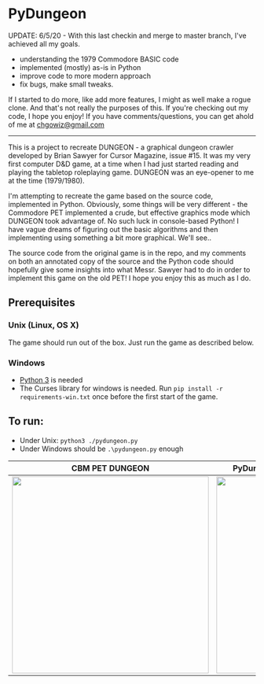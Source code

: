 # PyDungeon

UPDATE: 6/5/20 - With this last checkin and merge to master branch, I've achieved all my goals. 
- understanding the 1979 Commodore BASIC code
- implemented (mostly) as-is in Python
- improve code to more modern approach
- fix bugs, make small tweaks.

If I started to do more, like add more features, I might as well make a rogue clone. And that's not really the purposes of this. If you're checking out my code, I hope you enjoy! If you have comments/questions, you can get ahold of me at chgowiz@gmail.com

------

This is a project to recreate DUNGEON - a graphical dungeon crawler developed by Brian Sawyer for Cursor Magazine, issue #15. It was my very first computer D&D game, at a time when I had just started reading and playing the tabletop roleplaying game. DUNGEON was an eye-opener to me at the time (1979/1980). 

I'm attempting to recreate the game based on the source code, implemented in Python. Obviously, some things will be very different - the Commodore PET implemented a crude, but effective graphics mode which DUNGEON took advantage of. No such luck in console-based Python! I have vague dreams of figuring out the basic algorithms and then implementing using something a bit more graphical. We'll see..

The source code from the original game is in the repo, and my comments on both an annotated copy of the source and the Python code should hopefully give some insights into what Messr. Sawyer had to do in order to implement this game on the old PET! I hope you enjoy this as much as I do.

## Prerequisites

### Unix (Linux, OS X)

The game should run out of the box. Just run the game as described below.

### Windows

- [Python 3](https://www.python.org/) is needed
- The Curses library for windows is needed. Run `pip install -r requirements-win.txt` once before the first start of the game.

## To run:

- Under Unix: `python3 ./pydungeon.py`
- Under Windows should be `.\pydungeon.py` enough

|CBM PET DUNGEON|PyDungeon (dungeon memory map dump)|
:--------------:|:-----------------:
<img src="https://pbs.twimg.com/media/EZUIm_7WAAA0QpL?format=png&name=900x900" width=400>|<img src="https://pbs.twimg.com/media/EZUIcPkWoAMG0nK?format=png&name=900x900" height=400>
